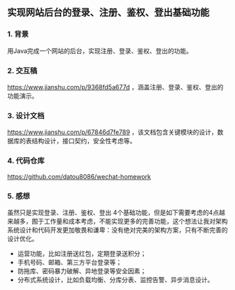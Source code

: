 ## 实现网站后台的登录、注册、鉴权、登出基础功能

### 1. 背景
用Java完成一个网站的后台，实现注册、登录、鉴权、登出的功能。

### 2. 交互稿
https://www.jianshu.com/p/9368fd5a677d ，涵盖注册、登录、鉴权、登出的功能演示。

### 3. 设计文档
https://www.jianshu.com/p/67846d7fe789 ，该文档包含关键模块的设计，数据库的表结构设计，接口契约，安全性考虑等。

### 4. 代码仓库
https://github.com/datou8086/wechat-homework

### 5. 感想
虽然只是实现登录、注册、鉴权、登出 4个基础功能，但是如下需要考虑的4点越来越多，囿于工作量和成本考虑，不能实现更多的完善功能，这个想法让我对架构系统设计和代码开发更加敬畏和谦卑：没有绝对完美的架构方案，只有不断完善的设计优化。
* 运营功能，比如注册送红包，定期登录送积分；
* 手机号码、邮箱、第三方平台登录等；
* 防拖库、密码暴力破解、异地登录等安全因素；
* 分布式系统设计，比如负载均衡、分库分表、监控告警、异步消息设计。
